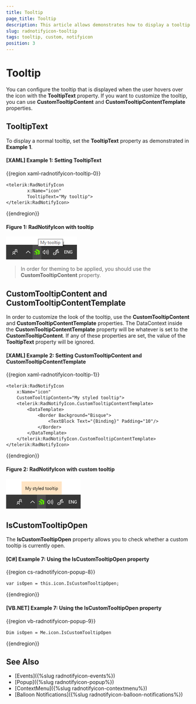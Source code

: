 ```yaml
---
title: Tooltip
page_title: Tooltip
description: This article allows demonstrates how to display a tooltip when the user's mouse is over the RadNotifyIcon.
slug: radnotifyicon-tooltip
tags: tooltip, custom, notifyicon
position: 3
---
```


# Tooltip

You can configure the tooltip that is displayed when the user hovers over the icon with the __TooltipText__ property. If you want to customize the tooltip, you can use __CustomTooltipContent__ and __CustomTooltipContentTemplate__ properties. 

## TooltipText

To display a normal tooltip, set the __TooltipText__ property as demonstrated in __Example 1__.

#### __[XAML] Example 1: Setting TooltipText__
{{region xaml-radnotifyicon-tooltip-0}}
    
    <telerik:RadNotifyIcon
            x:Name="icon"
            TooltipText="My tooltip">
    </telerik:RadNotifyIcon>
{{endregion}}

#### __Figure 1: RadNotifyIcon with tooltip__

![RadNotifyIcon with tooltip](images/radnotifyicon_tooltip.png)

> In order for theming to be applied, you should use the __CustomTooltipContent__ property.

## CustomTooltipContent and CustomTooltipContentTemplate

In order to customize the look of the tooltip, use the __CustomTooltipContent__ and __CustomTooltipContentTemplate__ properties. The DataContext inside the __CustomTooltipContentTemplate__ property will be whatever is set to the __CustomTooltipContent__. If any of these properties are set, the value of the __TooltipText__ property will be ignored. 

#### __[XAML] Example 2: Setting CustomTooltipContent and CustomTooltipContentTemplate__
{{region xaml-radnotifyicon-tooltip-1}}
    
    <telerik:RadNotifyIcon
        x:Name="icon"
        CustomTooltipContent="My styled tooltip">
        <telerik:RadNotifyIcon.CustomTooltipContentTemplate>
            <DataTemplate>
                <Border Background="Bisque">
                    <TextBlock Text="{Binding}" Padding="10"/>
                </Border>
            </DataTemplate>
        </telerik:RadNotifyIcon.CustomTooltipContentTemplate>
    </telerik:RadNotifyIcon>
{{endregion}}

#### __Figure 2: RadNotifyIcon with custom tooltip__

![RadNotifyIcon with custom tooltip](images/radnotifyicon_customtooltip.png)

## IsCustomTooltipOpen

The __IsCustomTooltipOpen__ property allows you to check whether a custom tooltip is currently open. 

#### __[C#] Example 7: Using the IsCustomTooltipOpen property__
{{region cs-radnotifyicon-popup-8}}

    var isOpen = this.icon.IsCustomTooltipOpen;
{{endregion}}

#### __[VB.NET] Example 7: Using the IsCustomTooltipOpen property__
{{region vb-radnotifyicon-popup-9}}

    Dim isOpen = Me.icon.IsCustomTooltipOpen
{{endregion}}

## See Also 

* [Events]({%slug radnotifyicon-events%})
* [Popup]({%slug radnotifyicon-popup%})
* [ContextMenu]({%slug radnotifyicon-contextmenu%})
* [Balloon Notifications]({%slug radnotifyicon-balloon-notifications%})
